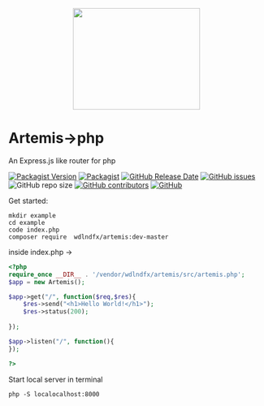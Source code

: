 <p align="center"><img src="https://i.postimg.cc/D0JpJJKg/Artemis.png" data-canonical-src="https://i.postimg.cc/D0JpJJKg/Artemis.png" width="250" height="200" align="center"/></p>

# Artemis->php
An Express.js like router for php



[![Packagist Version](https://img.shields.io/packagist/v/wdlndfx/Artemis?cacheSeconds=3600)](https://packagist.org/packages/crowdin/crowdin-api-client)
[![Packagist](https://img.shields.io/packagist/dt/wdlndfx/Artemis?cacheSeconds=3600)](https://packagist.org/packages/crowdin/crowdin-api-client)
[![GitHub Release Date](https://img.shields.io/github/release-date/leonn00albert/Artemis?cacheSeconds=3600)](https://github.com/crowdin/crowdin-api-client-php/releases)
[![GitHub issues](https://img.shields.io/github/issues/leonn00albert/Artemis?cacheSeconds=3600)](https://github.com/leonn00albert/Artemis/issues)
![GitHub repo size](https://img.shields.io/github/repo-size/leonn00albert/Artemis)
[![GitHub contributors](https://img.shields.io/github/contributors/leonn00albert/Artemis?cacheSeconds=3600)](https://github.com/crowdin/crowdin-api-client-php/graphs/contributors)
[![GitHub](https://img.shields.io/github/license/leonn00albert/Artemis?cacheSeconds=3600)](https://github.com/crowdin/crowdin-api-client-php/blob/master/LICENSE)



Get started:

```shell
mkdir example
cd example
code index.php
composer require  wdlndfx/artemis:dev-master
```

inside index.php ->

```php
<?php
require_once __DIR__ . '/vendor/wdlndfx/artemis/src/artemis.php';
$app = new Artemis();

$app->get("/", function($req,$res){
    $res->send("<h1>Hello World!</h1>");
    $res->status(200);
      
});

$app->listen("/", function(){
});

?>
```
Start local server in terminal

```shell
php -S localocalhost:8000
```
